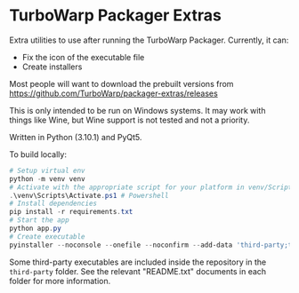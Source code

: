 # TurboWarp Packager Extras

Extra utilities to use after running the TurboWarp Packager. Currently, it can:

 - Fix the icon of the executable file
 - Create installers

Most people will want to download the prebuilt versions from https://github.com/TurboWarp/packager-extras/releases

This is only intended to be run on Windows systems. It may work with things like Wine, but Wine support is not tested and not a priority.

Written in Python (3.10.1) and PyQt5.

To build locally:

```powershell
# Setup virtual env
python -m venv venv
# Activate with the appropriate script for your platform in venv/Scripts, eg.
.\venv\Scripts\Activate.ps1 # Powershell
# Install dependencies
pip install -r requirements.txt
# Start the app
python app.py
# Create executable
pyinstaller --noconsole --onefile --noconfirm --add-data 'third-party;third-party' app.py
```

Some third-party executables are included inside the repository in the `third-party` folder. See the relevant "README.txt" documents in each folder for more information.
